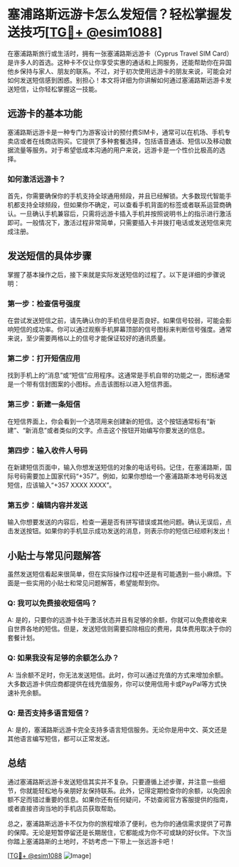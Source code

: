 # 塞浦路斯远游卡怎么发短信？轻松掌握发送技巧[[TG💪+ @esim1088](https://t.me/s/esim1088)]

在塞浦路斯旅行或生活时，拥有一张塞浦路斯远游卡（Cyprus Travel SIM Card）是许多人的首选。这种卡不仅让你享受实惠的通话和上网服务，还能帮助你在异国他乡保持与家人、朋友的联系。不过，对于初次使用远游卡的朋友来说，可能会对如何发送短信感到困惑。别担心！本文将详细为你讲解如何通过塞浦路斯远游卡发送短信，让你轻松掌握这一技能。

## 远游卡的基本功能

塞浦路斯远游卡是一种专门为游客设计的预付费SIM卡，通常可以在机场、手机专卖店或者在线商店购买。它提供了多种套餐选择，包括语音通话、短信以及移动数据流量等服务。对于希望低成本沟通的用户来说，远游卡是一个性价比极高的选择。

### 如何激活远游卡？

首先，你需要确保你的手机支持全球通用频段，并且已经解锁。大多数现代智能手机都支持全球频段，但如果你不确定，可以查看手机背面的标签或者联系运营商确认。一旦确认手机兼容后，只需将远游卡插入手机并按照说明书上的指示进行激活即可。一般情况下，激活过程非常简单，只需要插入卡并拨打电话或发送短信来完成注册。

## 发送短信的具体步骤

掌握了基本操作之后，接下来就是实际发送短信的过程了。以下是详细的步骤说明：

### 第一步：检查信号强度

在尝试发送短信之前，请先确认你的手机信号是否良好。如果信号较弱，可能会影响短信的成功率。你可以通过观察手机屏幕顶部的信号图标来判断信号强度。通常来说，至少需要两格以上的信号才能保证较好的通讯质量。

### 第二步：打开短信应用

找到手机上的“消息”或“短信”应用程序。这通常是手机自带的功能之一，图标通常是一个带有信封图案的小图标。点击该图标以进入短信界面。

### 第三步：新建一条短信

在短信界面上，你会看到一个选项用来创建新的短信。这个按钮通常标有“新建”、“新消息”或者类似的文字。点击这个按钮开始编写你要发送的信息。

### 第四步：输入收件人号码

在新建短信页面中，输入你想发送短信的对象的电话号码。记住，在塞浦路斯，国际号码需要加上国家代码“+357”。例如，如果你想给一个塞浦路斯本地号码发送短信，应该输入“+357 XXXX XXXX”。

### 第五步：编辑内容并发送

输入你想要发送的内容后，检查一遍是否有拼写错误或其他问题。确认无误后，点击发送按钮。如果你的手机显示成功发送的消息，则表示你的短信已经顺利发出！

## 小贴士与常见问题解答

虽然发送短信看起来很简单，但在实际操作过程中还是有可能遇到一些小麻烦。下面是一些实用的小贴士和常见问题解答，希望能帮到你。

### Q: 我可以免费接收短信吗？

A: 是的，只要你的远游卡处于激活状态并且有足够的余额，你就可以免费接收来自世界各地的短信。但是，发送短信则需要扣除相应的费用，具体费用取决于你的套餐计划。

### Q: 如果我没有足够的余额怎么办？

A: 当余额不足时，你无法发送短信。此时，你可以通过充值的方式来增加余额。大多数远游卡供应商都提供在线充值服务，你可以使用信用卡或PayPal等方式快速补充余额。

### Q: 是否支持多语言短信？

A: 是的，塞浦路斯远游卡完全支持多语言短信服务。无论你是用中文、英文还是其他语言编写短信，都可以正常发送。

## 总结

通过塞浦路斯远游卡发送短信其实并不复杂。只要遵循上述步骤，并注意一些细节，你就能轻松地与亲朋好友保持联系。此外，记得定期检查你的余额，以免因余额不足而错过重要的信息。如果你还有任何疑问，不妨查阅官方客服提供的指南，或者直接咨询当地的手机店员获取帮助。

总之，塞浦路斯远游卡不仅为你的旅程增添了便利，也为你的通信需求提供了可靠的保障。无论是短暂停留还是长期居住，它都能成为你不可或缺的好伙伴。下次当你踏上塞浦路斯的土地时，不妨考虑一下带上一张远游卡吧！

[[TG💪+ @esim1088](https://t.me/s/esim1088) ![Image](https://i.postimg.cc/4NQfJmqS/Snipaste-2025-05-13-00-14-12.png)]